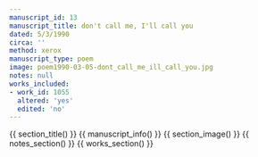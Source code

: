 ```yaml
---
manuscript_id: 13
manuscript_title: don't call me, I'll call you
dated: 5/3/1990
circa: ''
method: xerox
manuscript_type: poem
image: poem1990-03-05-dont_call_me_ill_call_you.jpg
notes: null
works_included:
- work_id: 1055
  altered: 'yes'
  edited: 'no'
---
```


{{ section_title() }}
{{ manuscript_info() }}
{{ section_image() }}
{{ notes_section() }}
{{ works_section() }}
